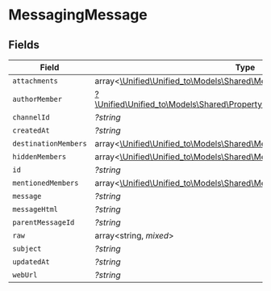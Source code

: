 # MessagingMessage


## Fields

| Field                                                                                                                                  | Type                                                                                                                                   | Required                                                                                                                               | Description                                                                                                                            |
| -------------------------------------------------------------------------------------------------------------------------------------- | -------------------------------------------------------------------------------------------------------------------------------------- | -------------------------------------------------------------------------------------------------------------------------------------- | -------------------------------------------------------------------------------------------------------------------------------------- |
| `attachments`                                                                                                                          | array<[\Unified\Unified_to\Models\Shared\MessagingAttachment](../../Models/Shared/MessagingAttachment.md)>                             | :heavy_minus_sign:                                                                                                                     | N/A                                                                                                                                    |
| `authorMember`                                                                                                                         | [?\Unified\Unified_to\Models\Shared\PropertyMessagingMessageAuthorMember](../../Models/Shared/PropertyMessagingMessageAuthorMember.md) | :heavy_minus_sign:                                                                                                                     | N/A                                                                                                                                    |
| `channelId`                                                                                                                            | *?string*                                                                                                                              | :heavy_minus_sign:                                                                                                                     | N/A                                                                                                                                    |
| `createdAt`                                                                                                                            | *?string*                                                                                                                              | :heavy_minus_sign:                                                                                                                     | N/A                                                                                                                                    |
| `destinationMembers`                                                                                                                   | array<[\Unified\Unified_to\Models\Shared\MessagingMember](../../Models/Shared/MessagingMember.md)>                                     | :heavy_minus_sign:                                                                                                                     | N/A                                                                                                                                    |
| `hiddenMembers`                                                                                                                        | array<[\Unified\Unified_to\Models\Shared\MessagingMember](../../Models/Shared/MessagingMember.md)>                                     | :heavy_minus_sign:                                                                                                                     | N/A                                                                                                                                    |
| `id`                                                                                                                                   | *?string*                                                                                                                              | :heavy_minus_sign:                                                                                                                     | N/A                                                                                                                                    |
| `mentionedMembers`                                                                                                                     | array<[\Unified\Unified_to\Models\Shared\MessagingMember](../../Models/Shared/MessagingMember.md)>                                     | :heavy_minus_sign:                                                                                                                     | N/A                                                                                                                                    |
| `message`                                                                                                                              | *?string*                                                                                                                              | :heavy_minus_sign:                                                                                                                     | N/A                                                                                                                                    |
| `messageHtml`                                                                                                                          | *?string*                                                                                                                              | :heavy_minus_sign:                                                                                                                     | N/A                                                                                                                                    |
| `parentMessageId`                                                                                                                      | *?string*                                                                                                                              | :heavy_minus_sign:                                                                                                                     | N/A                                                                                                                                    |
| `raw`                                                                                                                                  | array<string, *mixed*>                                                                                                                 | :heavy_minus_sign:                                                                                                                     | N/A                                                                                                                                    |
| `subject`                                                                                                                              | *?string*                                                                                                                              | :heavy_minus_sign:                                                                                                                     | N/A                                                                                                                                    |
| `updatedAt`                                                                                                                            | *?string*                                                                                                                              | :heavy_minus_sign:                                                                                                                     | N/A                                                                                                                                    |
| `webUrl`                                                                                                                               | *?string*                                                                                                                              | :heavy_minus_sign:                                                                                                                     | N/A                                                                                                                                    |